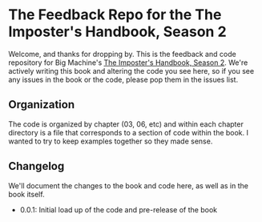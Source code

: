 # The Feedback Repo for the The Imposter's Handbook, Season 2

Welcome, and thanks for dropping by. This is the feedback and code repository for Big Machine's [The Imposter's Handbook, Season 2](https://bigmachine.io/projects/imposters-handbook-presale/). We're actively writing this book and altering the code you see here, so if you see any issues in the book or the code, please pop them in the issues list.

## Organization

The code is organized by chapter (03, 06, etc) and within each chapter directory is a file that corresponds to a section of code within the book. I wanted to try to keep examples together so they made sense.


## Changelog

We'll document the changes to the book and code here, as well as in the book itself. 

  - 0.0.1: Initial load up of the code and pre-release of the book